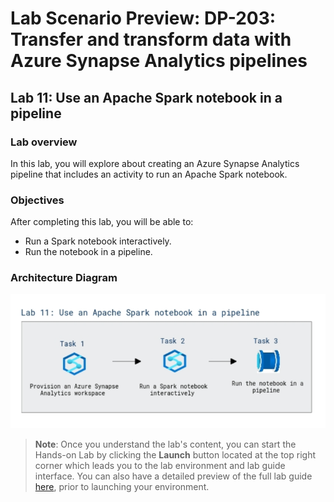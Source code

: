 # Lab Scenario Preview: DP-203: Transfer and transform data with Azure Synapse Analytics pipelines


## Lab 11: Use an Apache Spark notebook in a pipeline

### Lab overview

In this lab, you will explore about creating an Azure Synapse Analytics pipeline that includes an activity to run an Apache Spark notebook.


### Objectives
  
After completing this lab, you will be able to:

- Run a Spark notebook interactively.
- Run the notebook in a pipeline.

### Architecture Diagram


   ![Azure portal with a cloud shell pane](./media/lab11.png)

>**Note**: Once you understand the lab's content, you can start the Hands-on Lab by clicking the **Launch** button located at the top right corner which leads you to the lab environment and lab guide interface. You can also have a detailed preview of the full lab guide [here](https://experience.cloudlabs.ai/#/labguidepreview/3df49db3-e160-49f4-860c-ad4821341ee5), prior to launching your environment.
